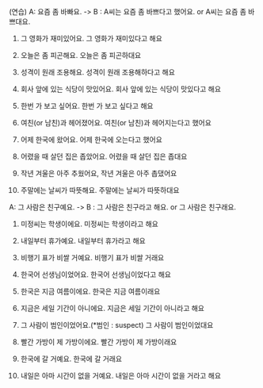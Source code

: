 (연습) A: 요즘 좀 바빠요.  -> B : A씨는 요즘 좀 바쁘다고 했어요. 
                                          or  A씨는 요즘 좀 바쁘대요. 
1. 그 영화가 재미있어요.
그 영화가 재미있다고 해요

2. 오늘은 좀 피곤해요.
오늘은 좀 피곤하대요

3. 성격이 원래 조용해요.
성격이 원래 조용해하다고 해요

4. 회사 앞에 있는 식당이 맛있어요.
회사 앞에 있는 식당이 맛있다고 해요

5. 한번 가 보고 싶어요.
한번 가 보고 싶다고 해요

6. 여친(or 남친)과 헤어졌어요.
여친(or 남친)과 헤어지는다고 했어요

7. 어제 한국에 왔어요.
어제 한국에 오는다고 했어요

8. 어렸을 때 살던 집은 좁았어요.
어렸을 때 살던 집은 좁대요

9. 작년 겨울은 아주 추웠어요,
작년 겨울은 아주 촙댔어요

10. 주말에는 날씨가 따뜻해요.
주말에는 날씨가 따뜻하대요


A: 그 사람은 친구예요.
-> B : 그 사람은 친구라고 해요. or  그 사람은 친구래요. 

1. 미정씨는 학생이에요.
미정씨는 학생이라고 해요

2. 내일부터 휴가예요.
내일부터 휴가라고 해요

3. 비행기 표가 비쌀 거예요.
비행기 표가 비쌀 거래요

4. 한국어 선생님이었어요.
한국어 선생님이었다고 해요

5. 한국은 지금 여름이에요.
한국은 지금 여름이래요

6. 지금은 세일 기간이 아니에요.
지금은 세일 기간이 아니라고 해요

7. 그 사람이 범인이었어요.(*범인 : suspect)
그 사람이 범인이었대요

8. 빨간 가방이 제 가방이에요.
빨간 가방이 제 가방이래요

9. 한국에 갈 거예요.
한국에 갈 거래요

10. 내일은 아마 시간이 없을 거예요.
내일은 아마 시간이 없을 거라고 해요
